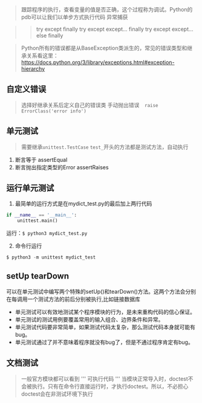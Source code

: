 > 跟踪程序的执行，查看变量的值是否正确，这个过程称为调试。Python的pdb可以让我们以单步方式执行代码
> 异常捕获

> > try except finally
> > try except except... finally
> > try except except... else finally

> Python所有的错误都是从BaseException类派生的，常见的错误类型和继承关系看这里：
https://docs.python.org/3/library/exceptions.html#exception-hierarchy

## 自定义错误
> 选择好继承关系后定义自己的错误类
> 手动抛出错误　`raise ErrorClass('error info')`

## 单元测试
> 需要继承`unittest.TestCase`
> `test_`开头的方法都是测试方法，自动执行
1. 断言等于  assertEqual
2. 断言抛出指定类型的Error    assertRaises

## 运行单元测试
1. 最简单的运行方式是在mydict_test.py的最后加上两行代码
```python
if __name__ == '__main__':
    unittest.main()
```
运行：`$ python3 mydict_test.py`

2. 命令行运行
```python
$ python3 -m unittest mydict_test
```

## setUp tearDown
可以在单元测试中编写两个特殊的setUp()和tearDown()方法。这两个方法会分别在每调用一个测试方法的前后分别被执行,比如链接数据库

- 单元测试可以有效地测试某个程序模块的行为，是未来重构代码的信心保证。
- 单元测试的测试用例要覆盖常用的输入组合、边界条件和异常。
- 单元测试代码要非常简单，如果测试代码太复杂，那么测试代码本身就可能有bug。
- 单元测试通过了并不意味着程序就没有bug了，但是不通过程序肯定有bug。

## 文档测试
> 一般官方模块都可以看到
> '''  可执行代码  '''
> 当模块正常导入时，doctest不会被执行。只有在命令行直接运行时，才执行doctest。所以，不必担心doctest会在非测试环境下执行